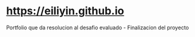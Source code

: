 # https://eiliyin.github.io
Portfolio que da resolucion al desafio evaluado - Finalizacion del proyecto
